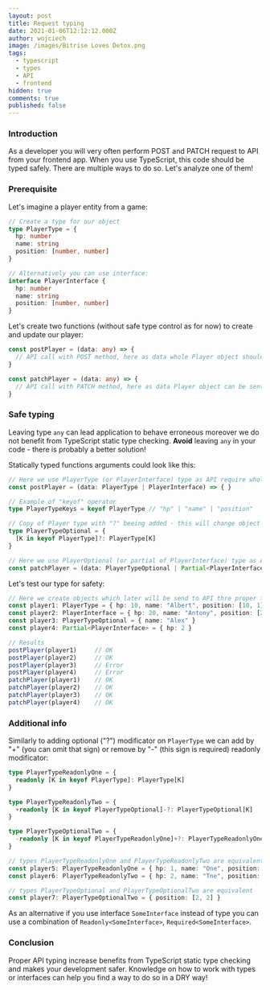 ```yaml
---
layout: post
title: Request typing
date: 2021-01-06T12:12:12.000Z
author: wojciech
image: /images/Bitrise Loves Detox.png
tags:
  - typescript
  - types
  - API
  - frontend
hidden: true 
comments: true 
published: false
---
```


### Introduction

As a developer you will very often perform POST and PATCH request to API from your frontend app. When you use
TypeScript, this code should be typed safely. There are multiple ways to do so. Let's analyze one of them!

### Prerequisite

Let's imagine a player entity from a game:

```typescript
// Create a type for our object
type PlayerType = {
  hp: number
  name: string
  position: [number, number]
}

// Alternatively you can use interface:
interface PlayerInterface {
  hp: number
  name: string
  position: [number, number]
}
```

Let's create two functions (without safe type control as for now) to create and update our player:

```typescript
const postPlayer = (data: any) => {
  // API call with POST method, here as data whole Player object should be sent. 
}

const patchPlayer = (data: any) => {
  // API call with PATCH method, here as data Player object can be sent as a whole or partialy. 
}
```

### Safe typing

Leaving type `any` can lead application to behave erroneous moreover we do not benefit from TypeScript static type
checking. **Avoid** leaving `any` in your code - there is probably a better solution!

Statically typed functions arguments could look like this:

```typescript
// Here we use PlayerType (or PlayerInterface) type as API require whole object 
const postPlayer = (data: PlayerType | PlayerInterface) => { }

// Example of "keyof" operator
type PlayerTypeKeys = keyof PlayerType // "hp" | "name" | "position"

// Copy of Player type with "?" beeing added - this will change object properties to be optional
type PlayerTypeOptional = {
  [K in keyof PlayerType]?: PlayerType[K]
}

// Here we use PlayerOptional (or partial of PlayerInterface) type as API does not require whole object
const patchPlayer = (data: PlayerTypeOptional | Partial<PlayerInterface>) => { }
```

Let's test our type for safety:

```typescript
// Here we create objects which later will be send to API thre proper functions
const player1: PlayerType = { hp: 10, name: "Albert", position: [10, 1] }
const player2: PlayerInterface = { hp: 20, name: "Antony", position: [2, 20] }
const player3: PlayerTypeOptional = { name: "Alex" }
const player4: Partial<PlayerInterface> = { hp: 2 }

// Results
postPlayer(player1)     // OK
postPlayer(player2)     // OK
postPlayer(player3)     // Error
postPlayer(player4)     // Error
patchPlayer(player1)    // OK 
patchPlayer(player2)    // OK 
patchPlayer(player3)    // OK 
patchPlayer(player4)    // OK
```

### Additional info

Similarly to adding optional ("?") modificator on `PlayerType` we can add by "+" (you can omit that sign) or remove by "-" (this sign is required) readonly modificator:

```typescript
type PlayerTypeReadonlyOne = {
  readonly [K in keyof PlayerType]: PlayerType[K]
}

type PlayerTypeReadonlyTwo = {
  +readonly [K in keyof PlayerTypeOptional]-?: PlayerTypeOptional[K]
}

type PlayerTypeOptionalTwo = {
  -readonly [K in keyof PlayerTypeReadonlyOne]+?: PlayerTypeReadonlyOne[K]
}

// types PlayerTypeReadonlyOne and PlayerTypeReadonlyTwo are equivalent
const player5: PlayerTypeReadonlyOne = { hp: 1, name: "One", position: [1, 1] }
const player6: PlayerTypeReadonlyTwo = { hp: 2, name: "Tne", position: [2, 2] }

// types PlayerTypeOptional and PlayerTypeOptionalTwo are equivalent
const player7: PlayerTypeOptionalTwo = { position: [2, 2] }
```

As an alternative if you use interface `SomeInterface` instead of type you can use a combination of `Readonly<SomeInterface>`, `Required<SomeInterface>`.

### Conclusion

Proper API typing increase benefits from TypeScript static type checking and makes your development safer. Knowledge on how to work with types or interfaces can help you find a way to do so in a DRY way!
